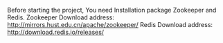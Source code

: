 Before starting the project, You need Installation package Zookeeper and Redis.
Zookeeper Download address: http://mirrors.hust.edu.cn/apache/zookeeper/
Redis Download address: http://download.redis.io/releases/
